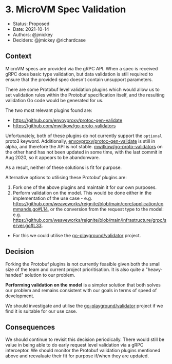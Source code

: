 # 3. MicroVM Spec Validation

* Status: Proposed
* Date: 2021-10-14
* Authors: @jmickey
* Deciders: @jmickey @richardcase

## Context

MicroVM specs are provided via the gRPC API. When a spec is received gRPC does basic type validation, but data validation is still required to ensure that the provided spec doesn't contain unsupport parameters.

There are some Protobuf level validation plugins which would allow us to set validation rules within the Protobuf specification itself, and the resulting validation Go code would be generated for us.

The two most relevant plugins found are:

- https://github.com/envoyproxy/protoc-gen-validate
- https://github.com/mwitkow/go-proto-validators

Unfortunately, both of these plugins do not currently support the `optional` proto3 keyword. Additionally, [envoyproxy/protoc-gen-validate](https://github.com/envoyproxy/protoc-gen-validate) is still in alpha, and therefore the API is not stable. [mwitkow/go-proto-validators](https://github.com/mwitkow/go-proto-validators) on the other hand has not been updated in some time, with the last commit in Aug 2020, so it appears to be abandonware.

As a result, neither of these solutions is fit for purpose.

Alternative options to utilising these Protobuf plugins are:

1. Fork one of the above plugins and maintain it for our own purposes.
2. Perform validation on the model. This would be done either in the implementation of the use case - e.g. https://github.com/weaveworks/reignite/blob/main/core/application/commands.go#L14, or the conversion from the request type to the model: e.g. https://github.com/weaveworks/reignite/blob/main/infrastructure/grpc/server.go#L33.
  - For this we could utilise the [go-playground/validator](https://github.com/go-playground/validator) project.

## Decision

Forking the Protobuf plugins is not currently feasible given both the small size of the team and current project prioritisation. It is also quite a "heavy-handed" solution to our problem.

**Performing validation on the model** is a simpler solution that both solves our problem and remains consistent with our goals in terms of speed of development.

We should investigate and utilise the [go-playground/validator](https://github.com/go-playground/validator) project if we find it is suitable for our use case.

## Consequences

We should continue to revisit this decision periodically. There would still be value in being able to do early request level validation via a gRPC interceptor. We should monitor the Protobuf validation plugins mentioned above and reevaluate their fit for purpose if/when they are updated.